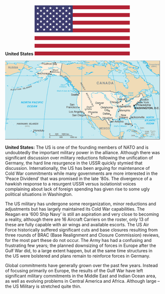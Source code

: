 **United States** ![](/assets/images/nato/us/image1.png)

![](/assets/images/nato/us/image2.gif)

**United States:** The US is one of the founding members of NATO and is
undoubtedly the important military power in the alliance. Although there
was significant discussion over military reductions following the
unification of Germany, the hard line resurgence in the USSR quickly
stymied that discussion. Internationally, the US has been arguing for
maintenance of Cold War commitments while many governments are more
interested in the ‘Peace Dividend’ that was promised in the late ‘80s.
The divergence of a hawkish response to a resurgent USSR versus
isolationist voices complaining about lack of foreign spending has given
rise to some ugly political situations in Washington.

The US military has undergone some reorganization, minor reductions and
adjustments but has largely maintained its Cold War capabilities. The
Reagan era ‘600 Ship Navy’ is still an aspiration and very close to
becoming a reality, although there are 16 Aircraft Carriers on the
roster, only 13 of these are fully capable with air wings and available
escorts. The US Air Force historically suffered significant cuts and
base closures resulting from three rounds of BRAC (Base Realignment and
Closure Commission) reviews, for the most part these do not occur. The
Army has had a confusing and frustrating few years; the planned
downsizing of forces in Europe after the Gulf War did, to a large extent
happen, but at the same time structures in the US were bolstered and
plans remain to reinforce forces in Germany.

Global commitments have generally grown over the past few years. Instead
of focusing primarily on Europe, the results of the Gulf War have left
significant military commitments in the Middle East and Indian Ocean
area, as well as evolving problems in Central America and Africa.
Although large – the US Military is stretched quite thin.
